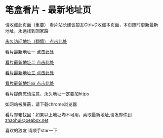# 笔盒看片 - 最新地址页

请收藏此页面（重要）
看片站长建议狼友Ctrl+D收藏本页面，本页随时更新最新地址，永远找到回家路

[永久访问地址（翻牆） 点击此处](https://beabox.net/)

[看片最新地址一 点击此处](https://bhp2o5i3d0.shop)

[看片最新地址二 点击此处](https://bho3d6r1x8.shop)

[看片最新地址三 点击此处](https://bhs5m2f8o5.shop)

[看片最新地址四 点击此处](https://bhl2p5o7m7.shop)

看片提醒您请注意，永久地址一定要加https

如网站被屏蔽，请下载chrome浏览器

看片邮箱找回：如果以上地址均不可用，索取最新地址,请发邮件到 zhaohui@beabox.net

喜欢的狼友 请顺手star一下